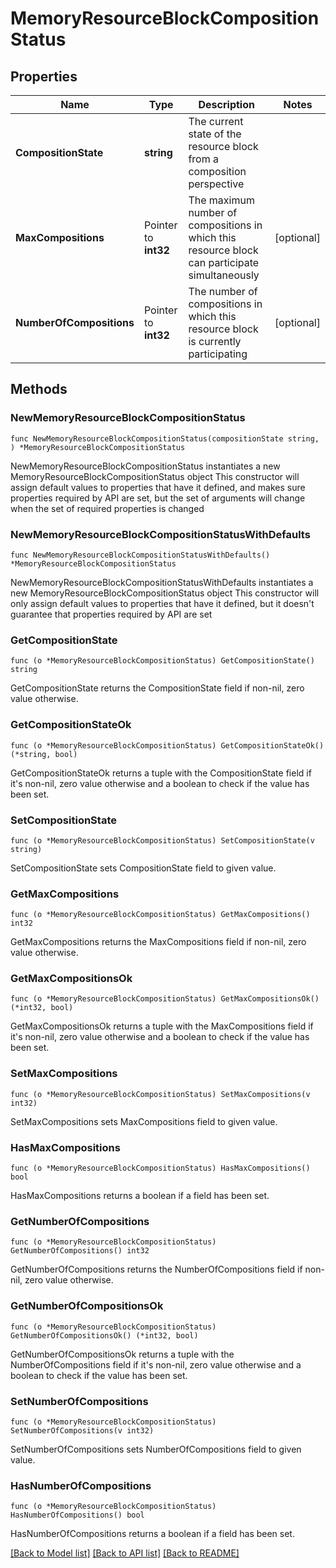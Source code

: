 # MemoryResourceBlockCompositionStatus

## Properties

Name | Type | Description | Notes
------------ | ------------- | ------------- | -------------
**CompositionState** | **string** | The current state of the resource block from a composition perspective | 
**MaxCompositions** | Pointer to **int32** | The maximum number of compositions in which this resource block can participate simultaneously | [optional] 
**NumberOfCompositions** | Pointer to **int32** | The number of compositions in which this resource block is currently participating | [optional] 

## Methods

### NewMemoryResourceBlockCompositionStatus

`func NewMemoryResourceBlockCompositionStatus(compositionState string, ) *MemoryResourceBlockCompositionStatus`

NewMemoryResourceBlockCompositionStatus instantiates a new MemoryResourceBlockCompositionStatus object
This constructor will assign default values to properties that have it defined,
and makes sure properties required by API are set, but the set of arguments
will change when the set of required properties is changed

### NewMemoryResourceBlockCompositionStatusWithDefaults

`func NewMemoryResourceBlockCompositionStatusWithDefaults() *MemoryResourceBlockCompositionStatus`

NewMemoryResourceBlockCompositionStatusWithDefaults instantiates a new MemoryResourceBlockCompositionStatus object
This constructor will only assign default values to properties that have it defined,
but it doesn't guarantee that properties required by API are set

### GetCompositionState

`func (o *MemoryResourceBlockCompositionStatus) GetCompositionState() string`

GetCompositionState returns the CompositionState field if non-nil, zero value otherwise.

### GetCompositionStateOk

`func (o *MemoryResourceBlockCompositionStatus) GetCompositionStateOk() (*string, bool)`

GetCompositionStateOk returns a tuple with the CompositionState field if it's non-nil, zero value otherwise
and a boolean to check if the value has been set.

### SetCompositionState

`func (o *MemoryResourceBlockCompositionStatus) SetCompositionState(v string)`

SetCompositionState sets CompositionState field to given value.


### GetMaxCompositions

`func (o *MemoryResourceBlockCompositionStatus) GetMaxCompositions() int32`

GetMaxCompositions returns the MaxCompositions field if non-nil, zero value otherwise.

### GetMaxCompositionsOk

`func (o *MemoryResourceBlockCompositionStatus) GetMaxCompositionsOk() (*int32, bool)`

GetMaxCompositionsOk returns a tuple with the MaxCompositions field if it's non-nil, zero value otherwise
and a boolean to check if the value has been set.

### SetMaxCompositions

`func (o *MemoryResourceBlockCompositionStatus) SetMaxCompositions(v int32)`

SetMaxCompositions sets MaxCompositions field to given value.

### HasMaxCompositions

`func (o *MemoryResourceBlockCompositionStatus) HasMaxCompositions() bool`

HasMaxCompositions returns a boolean if a field has been set.

### GetNumberOfCompositions

`func (o *MemoryResourceBlockCompositionStatus) GetNumberOfCompositions() int32`

GetNumberOfCompositions returns the NumberOfCompositions field if non-nil, zero value otherwise.

### GetNumberOfCompositionsOk

`func (o *MemoryResourceBlockCompositionStatus) GetNumberOfCompositionsOk() (*int32, bool)`

GetNumberOfCompositionsOk returns a tuple with the NumberOfCompositions field if it's non-nil, zero value otherwise
and a boolean to check if the value has been set.

### SetNumberOfCompositions

`func (o *MemoryResourceBlockCompositionStatus) SetNumberOfCompositions(v int32)`

SetNumberOfCompositions sets NumberOfCompositions field to given value.

### HasNumberOfCompositions

`func (o *MemoryResourceBlockCompositionStatus) HasNumberOfCompositions() bool`

HasNumberOfCompositions returns a boolean if a field has been set.


[[Back to Model list]](../README.md#documentation-for-models) [[Back to API list]](../README.md#documentation-for-api-endpoints) [[Back to README]](../README.md)


